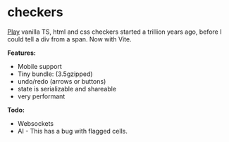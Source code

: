 # checkers

[Play](https://netanel-haber.github.io/checkers/) vanilla TS, html and css checkers started a trillion years ago, before I could tell a div from a span.
Now with Vite.

**Features:**

- Mobile support
- Tiny bundle: (3.5gzipped)
- undo/redo (arrows or buttons)
- state is serializable and shareable
- very performant

**Todo:**

- Websockets
- AI - This has a bug with flagged cells.
